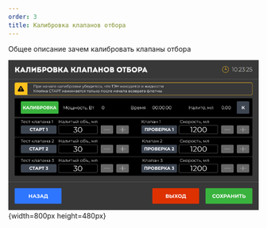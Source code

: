 ```yaml
---
order: 3
title: Калибровка клапанов отбора
---
```


Общее описание зачем калибровать клапаны отбора

![](./kalibrovka-klapanov-otbora.png){width=800px height=480px}